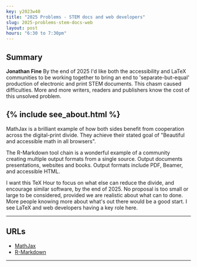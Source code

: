 ```yaml
---
key: y2023w40
title: "2025 Problems - STEM docs and web developers"
slug: 2025-problems-stem-docs-web
layout: post
hours: "6:30 to 7:30pm"
---
```


## Summary


**Jonathan Fine** By the end of 2025 I'd like both the accessibility
and LaTeX communities to be working together to bring an end to
'separate-but-equal' production of electronic and print STEM
documents. This chasm caused difficulties. More and more writers,
readers and publishers know the cost of this unsolved problem.


{% include see_about.html %}
---

MathJax is a brilliant example of how both sides benefit from
cooperation across the digital-print divide.  They achieve their
stated goal of "Beautiful and accessible math in all browsers".

The R-Markdown tool chain is a wonderful example of a community
creating multiple output formats from a single source. Output
documents presentations, websites and books. Output formats include
PDF, Beamer, and accessible HTML.

I want this TeX Hour to focus on what else can reduce the divide, and
encourage similar software, by the end of 2025. No proposal is too
small or large to be considered, provided we are realistic about what
can to done. More people knowing more about what's out there would be
a good start. I see LaTeX and web developers having a key role here.

---


## URLs

* [MathJax](https://www.mathjax.org/)
* [R-Markdown](https://rmarkdown.rstudio.com/)

---
